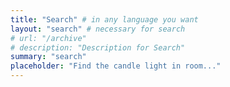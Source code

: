 ```yaml
---
title: "Search" # in any language you want
layout: "search" # necessary for search
# url: "/archive"
# description: "Description for Search"
summary: "search"
placeholder: "Find the candle light in room..."
---
```


<!-- To hide a particular page from being searched, add it in post's frontmatter -->
<!-- searchHidden: true -->